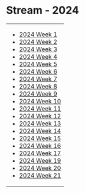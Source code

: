 # Stream - 2024

<table border="0">
<tr>
  
<td align="top">
  
- [2024 Week 1](w01.md)
- [2024 Week 2](w02.md)
- [2024 Week 3](w03.md)
- [2024 Week 4](w04.md)
- [2024 Week 5](w05.md)
- [2024 Week 6](w06.md)
- [2024 Week 7](w07.md)
- [2024 Week 8](w08.md)
- [2024 Week 9](w09.md)
- [2024 Week 10](w10.md)
- [2024 Week 11](w11.md)
- [2024 Week 12](w12.md)
- [2024 Week 13](w13.md)
- [2024 Week 14](w14.md)
- [2024 Week 15](w15.md)
- [2024 Week 16](w16.md)
- [2024 Week 17](w17.md)
- [2024 Week 19](w19.md)
- [2024 Week 20](w20.md)
- [2024 Week 21](w21.md)

</td>

</tr>
</table>
